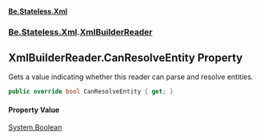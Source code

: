 #### [Be.Stateless.Xml](README.md 'README')
### [Be.Stateless.Xml](Be.Stateless.Xml.md 'Be.Stateless.Xml').[XmlBuilderReader](XmlBuilderReader.md 'Be.Stateless.Xml.XmlBuilderReader')

## XmlBuilderReader.CanResolveEntity Property

Gets a value indicating whether this reader can parse and resolve entities.

```csharp
public override bool CanResolveEntity { get; }
```

#### Property Value
[System.Boolean](https://docs.microsoft.com/en-us/dotnet/api/System.Boolean 'System.Boolean')